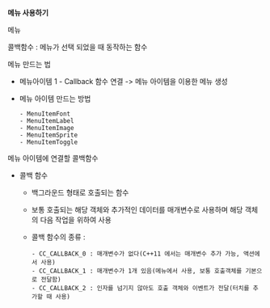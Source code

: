 **메뉴 사용하기**

메뉴

콜백함수 : 메뉴가 선택 되었을 때 동작하는 함수

메뉴 만드는 법

- 메뉴아이템 1 - Callback 함수 연결 -> 메뉴 아이템을 이용한 메뉴 생성

- 메뉴 아이템 만드는 방법

  ```
  - MenuItemFont
  - MenuItemLabel
  - MenuItemImage
  - MenuItemSprite
  - MenuItemToggle
  ```

메뉴 아이템에 연결할 콜백함수

- 콜백 함수

  - 백그라운드 형태로 호출되는 함수

  - 보통 호출되는 해당 객체와 추가적인 데이터를 매개변수로 사용하며 해당 객체의 다음 작업을 위하여 사용

  - 콜백 함수의 종류 :

    ```
    - CC_CALLBACK_0 : 매개변수가 없다(C++11 에서는 매개변수 추가 가능, 액션에서 사용)
    - CC_CALLBACK_1 : 매개변수가 1개 있음(메뉴에서 사용, 보통 호출객체를 기본으로 전달함)
    - CC_CALLBACK_2 : 인자를 넘기지 않아도 호출 객체와 이벤트가 전달(터치를 추가할 때 사용)
    ```

